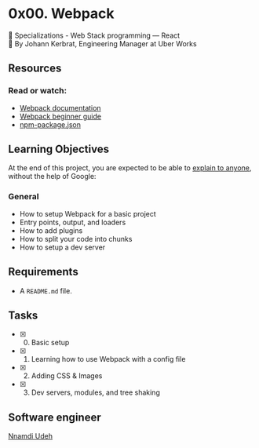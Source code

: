 # 0x00. Webpack
:open_file_folder: Specializations - Web Stack programming ― React  
:bust_in_silhouette: By Johann Kerbrat, Engineering Manager at Uber Works

## Resources
### Read or watch:
* [Webpack documentation](https://webpack.js.org/concepts/)
* [Webpack beginner guide](https://www.sitepoint.com/webpack-beginner-guide/)
* [npm-package.json](https://docs.npmjs.com/cli/v6/configuring-npm/package-json)

## Learning Objectives
At the end of this project, you are expected to be able to [explain to anyone](https://fs.blog/2012/04/feynman-technique/), without the help of Google:
### General
* How to setup Webpack for a basic project
* Entry points, output, and loaders
* How to add plugins
* How to split your code into chunks
* How to setup a dev server

## Requirements
* A ```README.md``` file.

## Tasks
* [x] 0. Basic setup
* [x] 1. Learning how to use Webpack with a config file
* [x] 2. Adding CSS & Images
* [x] 3. Dev servers, modules, and tree shaking

## Software engineer
[Nnamdi Udeh](https://www.Endy4elect.com)
